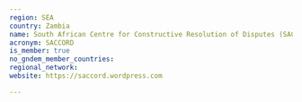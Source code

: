 ```yaml
---
region: SEA
country: Zambia
name: South African Centre for Constructive Resolution of Disputes (SACCORD)
acronym: SACCORD
is_member: true
no_gndem_member_countries: 
regional_network: 
website: https://saccord.wordpress.com

---
```

